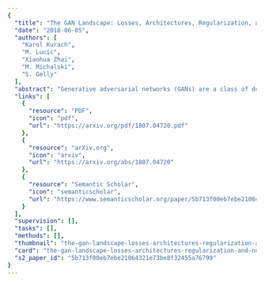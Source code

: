 ```yaml
---
{
  "title": "The GAN Landscape: Losses, Architectures, Regularization, and Normalization",
  "date": "2018-06-05",
  "authors": [
    "Karol Kurach",
    "M. Lucic",
    "Xiaohua Zhai",
    "M. Michalski",
    "S. Gelly"
  ],
  "abstract": "Generative adversarial networks (GANs) are a class of deep generative models which aim to learn a target distribution in an unsupervised fashion. While they were successfully applied to many problems, training a GAN is a notoriously challenging task and requires a significant amount of hyperparameter tuning, neural architecture engineering, and a non-trivial amount of \"tricks\". The success in many practical applications coupled with the lack of a measure to quantify the failure modes of GANs resulted in a plethora of proposed losses, regularization and normalization schemes, and neural architectures. In this work we take a sober view of the current state of GANs from a practical perspective. We reproduce the current state of the art and go beyond fairly exploring the GAN landscape. We discuss common pitfalls and reproducibility issues, open-source our code on Github, and provide pre-trained models on TensorFlow Hub.",
  "links": [
    {
      "resource": "PDF",
      "icon": "pdf",
      "url": "https://arxiv.org/pdf/1807.04720.pdf"
    },
    {
      "resource": "arXiv.org",
      "icon": "arxiv",
      "url": "https://arxiv.org/abs/1807.04720"
    },
    {
      "resource": "Semantic Scholar",
      "icon": "semanticscholar",
      "url": "https://www.semanticscholar.org/paper/5b713f00eb7ebe21064321e73be8f32455a76799"
    }
  ],
  "supervision": [],
  "tasks": [],
  "methods": [],
  "thumbnail": "the-gan-landscape-losses-architectures-regularization-and-normalization-thumb.jpg",
  "card": "the-gan-landscape-losses-architectures-regularization-and-normalization-card.jpg",
  "s2_paper_id": "5b713f00eb7ebe21064321e73be8f32455a76799"
}
---
```



